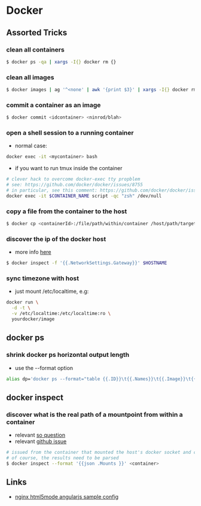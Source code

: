 # Docker

## Assorted Tricks
### clean all containers 

 ```sh
$ docker ps -qa | xargs -I{} docker rm {}
```

### clean all images

```sh
$ docker images | ag '^<none' | awk '{print $3}' | xargs -I{} docker rmi {}
```

### commit a container as an image

```sh
$ docker commit <idcontainer> <ninrod/blah>
```

### open a shell session to a running container

* normal case: 

```sh
docker exec -it <mycontainer> bash
```

* if you want to run tmux inside the container

```sh
# clever hack to overcome docker-exec tty propblem
# see: https://github.com/docker/docker/issues/8755
# in particular, see this comment: https://github.com/docker/docker/issues/8755#issuecomment-83403289
docker exec -it $CONTAINER_NAME script -qc "zsh" /dev/null
```

### copy a file from the container to the host

```sh
$ docker cp <containerId>:/file/path/within/container /host/path/target
```

### discover the ip of the docker host 

* more info [here](https://github.com/docker/docker/issues/23177#issuecomment-228096508)

```sh
$ docker inspect -f '{{.NetworkSettings.Gateway}}' $HOSTNAME
```

### sync timezone with host

* just mount /etc/localtime, e.g:
```sh
docker run \
  -d -t \
  -v /etc/localtime:/etc/localtime:ro \
  yourdocker/image
```

## docker ps

### shrink docker ps horizontal output length

* use the --format option

```sh
alias dp='docker ps --format="table {{.ID}}\t{{.Names}}\t{{.Image}}\t{{.Command}}\t{{.Status}}"'
```

## docker inspect


### discover what is the real path of a mountpoint from within a container

* relevant [so question](http://stackoverflow.com/q/39151188/4921402)
* relevant [github issue](https://github.com/docker/docker/issues/26021)

```sh
# issued from the container that mounted the host's docker socket and client
# of course, the results need to be parsed
$ docker inspect --format '{{json .Mounts }}' <container>
```
## Links

* [nginx html5mode angularjs sample config](https://gist.github.com/cjus/b46a243ba610661a7efb)

